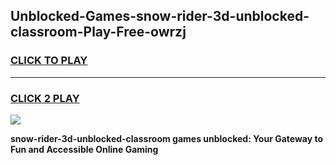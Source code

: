 
## Unblocked-Games-snow-rider-3d-unblocked-classroom-Play-Free-owrzj
<h3>
<a href="https://premium76.site?title=snow-rider-3d-unblocked-classroom&ref=23A">CLICK TO PLAY</a></h3>
<hr>

<h3>
<a href="https://premium76.site?title=snow-rider-3d-unblocked-classroom&ref=23A">CLICK 2 PLAY</a>
  
</h3>

<a href="https://premium76.site?title=snow-rider-3d-unblocked-classroom&ref=23A"><img src="https://clearcache.store/games.png"></a>


**snow-rider-3d-unblocked-classroom games unblocked: Your Gateway to Fun and Accessible Online Gaming**
